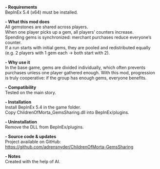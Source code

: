 **- Requirements**  
BepInEx 5.4 (x64) must be installed.  

**- What this mod does**  
All gemstones are shared across players.  
When one player picks up a gem, all players’ counters increase.  
Spending gems is synchronized: merchant purchases reduce everyone’s counter.  
If a run starts with initial gems, they are pooled and redistributed equally (e.g. 2 players with 1 gem each → both start with 2).  

**- Why use it**  
In the base game, gems are divided individually, which often prevents purchases unless one player gathered enough. With this mod, progression is truly cooperative: if the group has enough gems, everyone benefits.  

**- Compatibility**  
Tested on the main story.  

**- Installation**  
Install BepInEx 5.4 in the game folder.  
Copy ChildrenOfMorta_GemsSharing.dll into BepInEx/plugins.  

**- Uninstallation**  
Remove the DLL from BepInEx/plugins.  

**- Source code & updates**  
Project available on GitHub: https://github.com/adrensnyder/ChildrenOfMorta-GemsSharing  

**- Notes**  
Created with the help of AI.  
